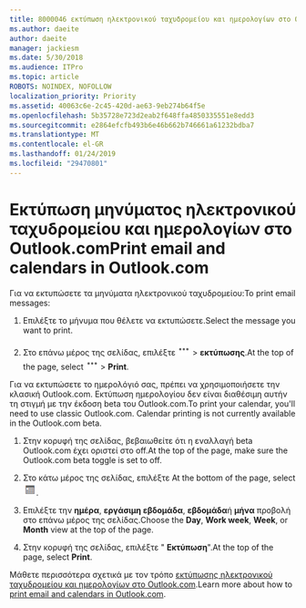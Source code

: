 ```yaml
---
title: 8000046 εκτύπωση ηλεκτρονικού ταχυδρομείου και ημερολογίων στο Outlook.com
ms.author: daeite
author: daeite
manager: jackiesm
ms.date: 5/30/2018
ms.audience: ITPro
ms.topic: article
ROBOTS: NOINDEX, NOFOLLOW
localization_priority: Priority
ms.assetid: 40063c6e-2c45-420d-ae63-9eb274b64f5e
ms.openlocfilehash: 5b35728e723d2eab2f648ffa4850335551e8edd3
ms.sourcegitcommit: e2864efcfb493b6e46b662b746661a61232bdba7
ms.translationtype: MT
ms.contentlocale: el-GR
ms.lasthandoff: 01/24/2019
ms.locfileid: "29470801"
---
```

# <a name="print-email-and-calendars-in-outlookcom"></a><span data-ttu-id="b14a7-102">Εκτύπωση μηνύματος ηλεκτρονικού ταχυδρομείου και ημερολογίων στο Outlook.com</span><span class="sxs-lookup"><span data-stu-id="b14a7-102">Print email and calendars in Outlook.com</span></span>

<span data-ttu-id="b14a7-103">Για να εκτυπώσετε τα μηνύματα ηλεκτρονικού ταχυδρομείου:</span><span class="sxs-lookup"><span data-stu-id="b14a7-103">To print email messages:</span></span>
  
1. <span data-ttu-id="b14a7-104">Επιλέξτε το μήνυμα που θέλετε να εκτυπώσετε.</span><span class="sxs-lookup"><span data-stu-id="b14a7-104">Select the message you want to print.</span></span>
    
2. <span data-ttu-id="b14a7-105">Στο επάνω μέρος της σελίδας, επιλέξτε ![περισσότερες ενέργειες](media/64993e8a-4a62-43b1-aa05-90f5ad4cba54.png) \> **εκτύπωσης**.</span><span class="sxs-lookup"><span data-stu-id="b14a7-105">At the top of the page, select ![More actions](media/64993e8a-4a62-43b1-aa05-90f5ad4cba54.png) \> **Print**.</span></span> 
    
<span data-ttu-id="b14a7-p101">Για να εκτυπώσετε το ημερολόγιό σας, πρέπει να χρησιμοποιήσετε την κλασική Outlook.com. Εκτύπωση ημερολογίου δεν είναι διαθέσιμη αυτήν τη στιγμή με την έκδοση beta του Outlook.com.</span><span class="sxs-lookup"><span data-stu-id="b14a7-p101">To print your calendar, you'll need to use classic Outlook.com. Calendar printing is not currently available in the Outlook.com beta.</span></span>
  
1. <span data-ttu-id="b14a7-108">Στην κορυφή της σελίδας, βεβαιωθείτε ότι η εναλλαγή beta Outlook.com έχει οριστεί στο off.</span><span class="sxs-lookup"><span data-stu-id="b14a7-108">At the top of the page, make sure the Outlook.com beta toggle is set to off.</span></span>
    
2. <span data-ttu-id="b14a7-109">Στο κάτω μέρος της σελίδας, επιλέξτε </span><span class="sxs-lookup"><span data-stu-id="b14a7-109">At the bottom of the page, select</span></span> ![Ημερολόγιο](media/9e1a821a-c32e-4851-a866-342a39ffdca0.png)<span data-ttu-id="b14a7-111">.</span><span class="sxs-lookup"><span data-stu-id="b14a7-111"></span></span>
    
3. <span data-ttu-id="b14a7-112">Επιλέξτε την **ημέρα**, **εργάσιμη εβδομάδα**, **εβδομάδα**ή **μήνα** προβολή στο επάνω μέρος της σελίδας.</span><span class="sxs-lookup"><span data-stu-id="b14a7-112">Choose the **Day**, **Work week**, **Week**, or **Month** view at the top of the page.</span></span> 
    
4. <span data-ttu-id="b14a7-113">Στην κορυφή της σελίδας, επιλέξτε " **Εκτύπωση**".</span><span class="sxs-lookup"><span data-stu-id="b14a7-113">At the top of the page, select **Print**.</span></span> 
    
<span data-ttu-id="b14a7-114">Μάθετε περισσότερα σχετικά με τον τρόπο [εκτύπωσης ηλεκτρονικού ταχυδρομείου και ημερολογίων στο Outlook.com](https://go.microsoft.com/fwlink/p/?linkid=2001208&amp;clcid=0x409).</span><span class="sxs-lookup"><span data-stu-id="b14a7-114">Learn more about how to [print email and calendars in Outlook.com](https://go.microsoft.com/fwlink/p/?linkid=2001208&amp;clcid=0x409).</span></span>
  

